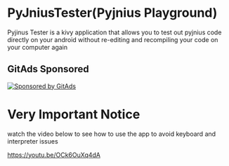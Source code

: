 # PyJniusTester(Pyjnius Playground)
Pyjinus Tester is a kivy application that allows you to test out pyjnius code directly on your android without re-editing and recompiling your code on your computer again

<!-- GitAds-Verify: WYDT6TN6FS3YY6AIQXCV61MXZWRMEJO8 -->
## GitAds Sponsored
[![Sponsored by GitAds](https://gitads.dev/v1/ad-serve?source=kengoon/pyjniustester@github)](https://gitads.dev/v1/ad-track?source=kengoon/pyjniustester@github)



# Very Important Notice
watch the video below to see how to use the app to avoid keyboard and interpreter issues

https://youtu.be/OCk6OuXq4dA
